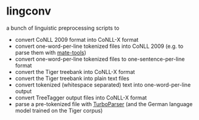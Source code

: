 lingconv
========

a bunch of linguistic preprocessing scripts to

* convert CoNLL 2009 format into CoNLL-X format
* convert one-word-per-line tokenized files into CoNLL 2009 (e.g. to parse them with [mate-tools](https://code.google.com/p/mate-tools/))
* convert one-word-per-line tokenized files to one-sentence-per-line format
* convert the Tiger treebank into CoNLL-X format
* convert the Tiger treebank into plain text files
* convert tokenized (whitespace separated) text into one-word-per-line output
* convert TreeTagger output files into CoNLL-X format
* parse a pre-tokenized file with [TurboParser](http://www.ark.cs.cmu.edu/TurboParser/) (and the German language model trained on the Tiger corpus)
